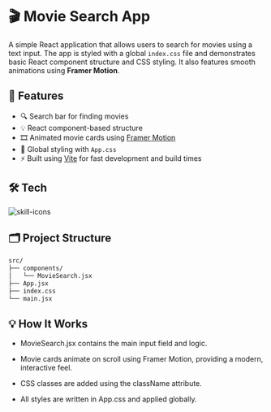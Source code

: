 # 🎬 Movie Search App

A simple React application that allows users to search for movies using a text input. The app is styled with a global `index.css` file and demonstrates basic React component structure and CSS styling. It also features smooth animations using **Framer Motion**.

## 🚀 Features

- 🔍 Search bar for finding movies
- 💡 React component-based structure
- 🎞️ Animated movie cards using [Framer Motion](https://www.framer.com/motion/)
- 🎨 Global styling with `App.css`
- ⚡️ Built using [Vite](https://vitejs.dev/) for fast development and build times

## 🛠️ Tech 

<p align="left">
  <img src="https://skillicons.dev/icons?i=react,vite,js,css,html,framer-motion" alt="skill-icons" />


</p>

## 🗂️ Project Structure

```bash
src/
├── components/
│   └── MovieSearch.jsx
├── App.jsx
├── index.css
└── main.jsx
```

## 💡 How It Works

- MovieSearch.jsx contains the main input field and logic.

- Movie cards animate on scroll using Framer Motion, providing a modern, interactive feel.

- CSS classes are added using the className attribute.

- All styles are written in App.css and applied globally.
